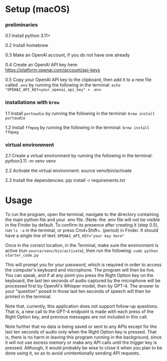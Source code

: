 # Setup (macOS)

### preliminaries

0.1 Install python 3.11+  

0.2 Install homebrew

0.3 Make an OpenAI account, if you do not have one already

0.4 Create an OpenAI API key here: https://platform.openai.com/account/api-keys

0.5 Copy your OpenAI API key to the clipboard, then add it to a new file called `.env` by running the following in the terminal: `echo "OPENAI_API_KEY=your_openai_api_key" > .env`

### installations with `brew`

1.1 Install `portaudio` by running the following in the terminal: `brew install portaudio`  

1.2 Install `ffmpeg` by running the following in the terminal: `brew install ffmpeg`  

### virtual environment

2.1 Create a virtual environment by running the following in the terminal: python3.11 -m venv venv

2.2 Activate the virtual environment: source venv/bin/activate

2.3 Install the dependencies: pip install -r requirements.txt

# Usage

To run the program, open the terminal, navigate to the directory containing the main python file and your .env file. (Note: the .env file will not be visible in the Finder by default. To confirm its presence after creating it (step 0.5), run `ls -a` in the terminal, or press Cmd+Shift+. (period) in Finder. It should have a single line of text: `OPENAI_API_KEY="your key here"`

Once in the correct location, in the Terminal, make sure the environment is active (run `source/venv/bin/activate`), then run the following: `sudo python starter_code.py`

This will prompt you for your password, which is required in order to access the computer's keyboard and microphone. The program will then be live. You can speak, and if at any point you press the Right Option key on the keyboard, the last ten seconds of audio captured by the microphone will be processed first by OpenAI's Whisper model, then by GPT-4. The answer to your "question" posed in those last ten seconds of speech will then be printed in the terminal.

Note that, currently, this application does not support follow-up questions. That is, a new call to the GPT-4 endpoint is made with each press of the Right Option key, and previous messages are not included in this call. 

Note further that no data is being saved or sent to any APIs except for the last ten seconds of audio only when the Right Option key is pressed. That is, there is no harm in leaving this program running in the background, since it will not use excess memory or make any API calls until the trigger key is pressed. Although, it would probably be wise to close it when you plan to be done using it, so as to avoid unintentionally sending API requests.
